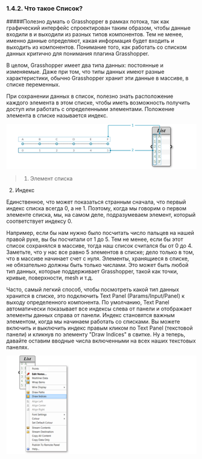 ### 1.4.2. Что такое Список?

#####Полезно думать о Grasshopper в рамках потока, так как графический интерфейс спроектирован таким образом, чтобы данные входили в и выходили из разных типов компонентов. Тем не менее, именно данные определяют, какая информация будет входить и выходить из компонентов. Понимание того, как работать со списком данных критично для понимания плагина Grasshopper.

В целом, Grasshopper имеет два типа данных: постоянные и изменяемые. Даже при том, что типы данных имеют разные характеристики, обычно Grasshopper хранит эти данные в массиве, в списке переменных.

При сохранении данных в список, полезно знать расположение каждого элемента в этом списке, чтобы иметь возможность получить доступ или работать с определенными элементами. Положение элемента в списке называется индекс.

![IMAGE](images/1-4-2/1-4-2_001-list-index.png)
>1. Элемент списка
2. Индекс

Единственное, что может показаться странным сначала, что первый индекс списка всегда 0, а не 1. Поэтому, когда мы говорим о первом элементе списка, мы, на самом деле, подразумеваем элемент, который соответствует индексу 0.

Например, если бы нам нужно было посчитать число пальцев на нашей правой руке, вы бы посчитали от 1 до 5. Тем не менее, если бы этот список сохранялся в массиве, тогда наш список считался бы от 0 до 4. Заметьте, что у нас все равно 5 элементов в списке; дело только в том, что в массиве начинает счет с нуля. Элементы, хранящиеся в списке, не обязательно должны быть только числами. Это может быть любой тип данных, которые поддерживает Grasshopper, такой как точки, кривые, поверхности, mesh и т.д.

Часто, самый легкий способ, чтобы посмотреть какой тип данных хранится в списке, это подключить Text Panel (Params/Input/Panel) к выходу определенного компонента. По умолчанию, Text Panel автоматически показывает все индексы слева от панели и отображает элементы данных справа от панели. Индекс становятся важным элементом, когда мы начинаем работать со списками. Вы можете включить и выключить индекс правым кликом по Text Panel (текстовой панели) и кликнув по элементу "Draw Indices" в свитке. Ну а теперь, давайте оставим вводные числа включенными на всех наших текстовых панелях.

![IMAGE](images/1-4-2/1-4-2_002-list-menu.png)
